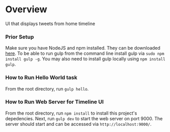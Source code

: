 # Overview
UI that displays tweets from home timeline

### Prior Setup
Make sure you have NodeJS and npm installed. They can be downloaded [here](https://nodejs.org/en/).
To be able to run gulp from the command line install gulp via ```sudo npm install gulp -g```.
You may also need to install gulp locally using ```npm install gulp```.

### How to Run Hello World task
From the root directory, run ```gulp hello```.

### How to Run Web Server for Timeline UI
From the root directory, run ```npm install``` to install this project's depedencies. 
Next, run ```gulp dev``` to start the web server on port 9000.
The server should start and can be accessed via ```http://localhost:9000/```.